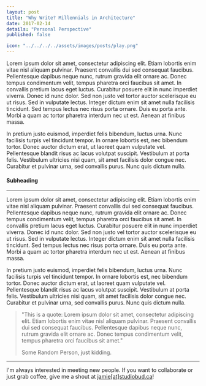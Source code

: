 ```yaml
---
layout: post
title: "Why Write? Millennials in Architecture"
date: 2017-02-14
details: "Personal Perspective"
published: false

icon: "../../../../assets/images/posts/play.png"
---
```


Lorem ipsum dolor sit amet, consectetur adipiscing elit. Etiam lobortis enim vitae nisl aliquam pulvinar. Praesent convallis dui sed consequat faucibus. Pellentesque dapibus neque nunc, rutrum gravida elit ornare ac. Donec tempus condimentum velit, tempus pharetra orci faucibus sit amet. In convallis pretium lacus eget luctus. Curabitur posuere elit in nunc imperdiet viverra. Donec id nunc dolor. Sed non justo vel tortor auctor scelerisque eu ut risus. Sed in vulputate lectus. Integer dictum enim sit amet nulla facilisis tincidunt. Sed tempus lectus nec risus porta ornare. Duis eu porta ante. Morbi a quam ac tortor pharetra interdum nec ut est. Aenean at finibus massa.

In pretium justo euismod, imperdiet felis bibendum, luctus urna. Nunc facilisis turpis vel tincidunt tempor. In ornare lobortis est, nec bibendum tortor. Donec auctor dictum erat, ut laoreet quam vulputate vel. Pellentesque blandit risus ac lacus volutpat suscipit. Vestibulum at porta felis. Vestibulum ultricies nisi quam, sit amet facilisis dolor congue nec. Curabitur et pulvinar urna, sed convallis purus. Nunc quis dictum nulla.

<h4 class="article-subheading">Subheading </h4> 
<hr class="xs-thick-hr" align="left">

Lorem ipsum dolor sit amet, consectetur adipiscing elit. Etiam lobortis enim vitae nisl aliquam pulvinar. Praesent convallis dui sed consequat faucibus. Pellentesque dapibus neque nunc, rutrum gravida elit ornare ac. Donec tempus condimentum velit, tempus pharetra orci faucibus sit amet. In convallis pretium lacus eget luctus. Curabitur posuere elit in nunc imperdiet viverra. Donec id nunc dolor. Sed non justo vel tortor auctor scelerisque eu ut risus. Sed in vulputate lectus. Integer dictum enim sit amet nulla facilisis tincidunt. Sed tempus lectus nec risus porta ornare. Duis eu porta ante. Morbi a quam ac tortor pharetra interdum nec ut est. Aenean at finibus massa.

In pretium justo euismod, imperdiet felis bibendum, luctus urna. Nunc facilisis turpis vel tincidunt tempor. In ornare lobortis est, nec bibendum tortor. Donec auctor dictum erat, ut laoreet quam vulputate vel. Pellentesque blandit risus ac lacus volutpat suscipit. Vestibulum at porta felis. Vestibulum ultricies nisi quam, sit amet facilisis dolor congue nec. Curabitur et pulvinar urna, sed convallis purus. Nunc quis dictum nulla.

<blockquote class="article-quote">
"This is a quote: Lorem ipsum dolor sit amet, consectetur adipiscing elit. Etiam lobortis enim vitae nisl aliquam pulvinar. Praesent convallis dui sed consequat faucibus. Pellentesque dapibus neque nunc, rutrum gravida elit ornare ac. Donec tempus condimentum velit, tempus pharetra orci faucibus sit amet."
<p><span class="article-quote-details">Some Random Person, just kidding. </span></p>
</blockquote>


<hr class="xs-thick-hr" align="left">
I'm always interested in meeting new people. If you want to collaborate or just grab coffee, give me a shout at <a href="mailto:jamie@studiobud.ca?Subject=Hello!" target="_top">jamie[at]studiobud.ca</a>!
